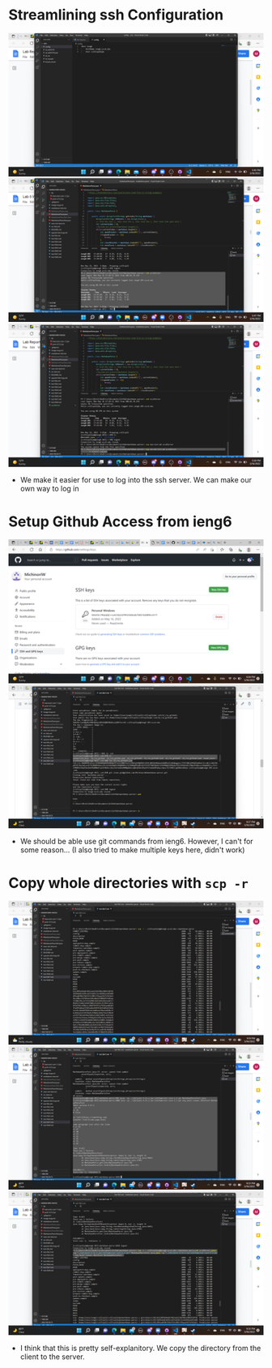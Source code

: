 # Streamlining ssh Configuration
![config file](configFile.png)
![alias log in](aliasLog.png)
![alias command](aliasCommand.png)
- We make it easier for use to log into the ssh server. We can make our own way to log in 


# Setup Github Access from ieng6
![public key](publicKey.png)
![private key](keyServer.png)
- We should be able use git commands from ieng6. However, I can't for some reason... (I also tried to make multiple keys here, didn't work)

# Copy whole directories with `scp -r`
![copy repo to server](copyServer.png)
![compile and run in server](logCompile.png)
![run and compile in one line](commandOneLIne.png)
- I think that this is pretty self-explanitory. We copy the directory from the client to the server.

